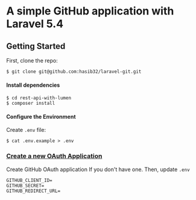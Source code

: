# A simple GitHub application with Laravel 5.4

## Getting Started

First, clone the repo:
```bash
$ git clone git@github.com:hasib32/laravel-git.git
```

#### Install dependencies
```
$ cd rest-api-with-lumen
$ composer install
```

#### Configure the Environment
Create `.env` file:
```
$ cat .env.example > .env
```
### [Create a new OAuth Application](https://github.com/settings/applications/new)

Create GitHub OAuth application If you don't have one. Then, update `.env`

```
GITHUB_CLIENT_ID=
GITHUB_SECRET=
GITHUB_REDIRECT_URL=
```
